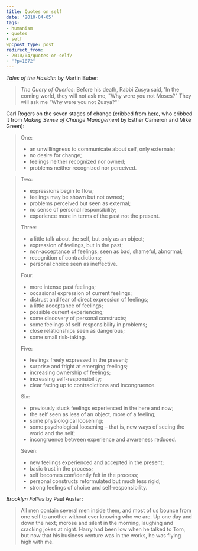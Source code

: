 ```yaml
---
title: Quotes on self
date: '2010-04-05'
tags:
- humanism
- quotes
- self
wp:post_type: post
redirect_from:
- 2010/04/quotes-on-self/
- "?p=1872"
---
```


_Tales of the Hasidim_ by Martin Buber:

> _The Query of Queries_: Before his death, Rabbi Zusya said, 'In the coming world, they will not ask me, "Why were you not Moses?" They will ask me "Why were you not Zusya?"'

Carl Rogers on the seven stages of change (cribbed from [here](http://www.behik.com/2009/04/rogers-and-the-path-to-personal-growth/), who cribbed it from _Making Sense of Change Management_ by Esther Cameron and Mike Green):

> One:
>
> - an unwillingness to communicate about self, only externals;
> - no desire for change;
> - feelings neither recognized nor owned;
> - problems neither recognized nor perceived.

> Two:
>
> - expressions begin to flow;
> - feelings may be shown but not owned;
> - problems perceived but seen as external;
> - no sense of personal responsibility;
> - experience more in terms of the past not the present.
>
> Three:
>
> - a little talk about the self, but only as an object;
> - expression of feelings, but in the past;
> - non-acceptance of feelings; seen as bad, shameful, abnormal;
> - recognition of contradictions;
> - personal choice seen as ineffective.
>
> Four:
>
> - more intense past feelings;
> - occasional expression of current feelings;
> - distrust and fear of direct expression of feelings;
> - a little acceptance of feelings;
> - possible current experiencing;
> - some discovery of personal constructs;
> - some feelings of self-responsibility in problems;
> - close relationships seen as dangerous;
> - some small risk-taking.
>
> Five:
>
> - feelings freely expressed in the present;
> - surprise and fright at emerging feelings;
> - increasing ownership of feelings;
> - increasing self-responsibility;
> - clear facing up to contradictions and incongruence.
>
> Six:
>
> - previously stuck feelings experienced in the here and now;
> - the self seen as less of an object, more of a feeling;
> - some physiological loosening;
> - some psychological loosening – that is, new ways of seeing the world and the self;
> - incongruence between experience and awareness reduced.
>
> Seven:
>
> - new feelings experienced and accepted in the present;
> - basic trust in the process;
> - self becomes confidently felt in the process;
> - personal constructs reformulated but much less rigid;
> - strong feelings of choice and self-responsibility.


_Brooklyn Follies_ by Paul Auster:

> All men contain several men inside them, and most of us bounce from one self to another without ever knowing who we are. Up one day and down the next; morose and silent in the morning, laughing and cracking jokes at night. Harry had been low when he talked to Tom, but now that his business venture was in the works, he was flying high with me.
